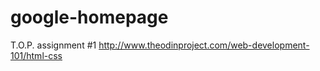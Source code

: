 google-homepage
===============

T.O.P. assignment #1
http://www.theodinproject.com/web-development-101/html-css


